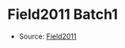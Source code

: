 <a name="material" />

# Field2011 Batch1
<script type="application/ld+json">
  {
    "@context": "https://schema.org/",
    "@type": "ChemicalSubstance",
    "http://purl.org/dc/terms/conformsTo":
      {
        "@type": "CreativeWork",
        "@id": "https://bioschemas.org/profiles/ChemicalSubstance/0.4-RELEASE/"
      },
    "@id": "https://egonw.github.io/nanowiki/nanowiki106.html#material",
    "name": "Field2011 Batch1",
    "sameAs": "http://127.0.0.1/mediawiki/index.php/Special:URIResolver/Field2011_Batch1"
  }
</script>


* Source: [Field2011](Field2011.md)
